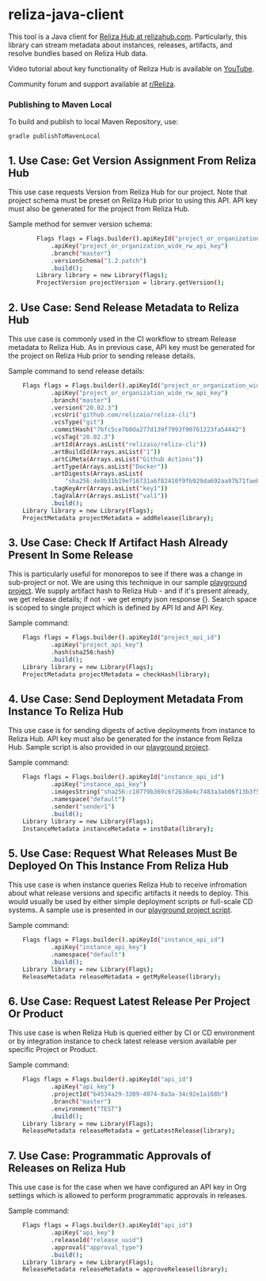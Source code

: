 # reliza-java-client
This tool is a Java client for [Reliza Hub at relizahub.com](https://app.relizahub.com). Particularly, this library can stream metadata about instances, releases, artifacts, and resolve bundles based on Reliza Hub data.

Video tutorial about key functionality of Reliza Hub is available on [YouTube](https://www.youtube.com/watch?v=yDlf5fMBGuI).

Community forum and support available at [r/Reliza](https://reddit.com/r/Reliza).

### Publishing to Maven Local
To build and publish to local Maven Repository, use:

```
gradle publishToMavenLocal
```

## 1. Use Case: Get Version Assignment From Reliza Hub

This use case requests Version from Reliza Hub for our project. Note that project schema must be preset on Reliza Hub prior to using this API. API key must also be generated for the project from Reliza Hub.

Sample method for semver version schema:

```bash
        Flags flags = Flags.builder().apiKeyId("project_or_organization_wide_rw_api_id")
            .apiKey("project_or_organization_wide_rw_api_key")
            .branch("master")
            .versionSchema("1.2.patch")
            .build();
        Library library = new Library(flags);
        ProjectVersion projectVersion = library.getVersion();
```

## 2. Use Case: Send Release Metadata to Reliza Hub

This use case is commonly used in the CI workflow to stream Release metadata to Reliza Hub. As in previous case, API key must be generated for the project on Reliza Hub prior to sending release details.

Sample command to send release details:

```bash
    Flags flags = Flags.builder().apiKeyId("project_or_organization_wide_rw_api_id")
            .apiKey("project_or_organization_wide_rw_api_key")
            .branch("master")
            .version("20.02.3")
            .vcsUri("github.com/relizaio/reliza-cli")
            .vcsType("git")
            .commitHash("7bfc5ce7b0da277d139f7993f90761223fa54442")
            .vcsTag("20.02.3")
            .artId(Arrays.asList("relizaio/reliza-cli"))
            .artBuildId(Arrays.asList("1"))
            .artCiMeta(Arrays.asList("Github Actions"))
            .artType(Arrays.asList("Docker"))
            .artDigests(Arrays.asList(
                "sha256:4e8b31b19ef16731a6f82410f9fb929da692aa97b71faeb1596c55fbf663dcdd"))
            .tagKeyArr(Arrays.asList("key1"))
            .tagValArr(Arrays.asList("val1"))
            .build();
    Library library = new Library(Flags);
    ProjectMetadata projectMetadata = addRelease(library);
```

## 3. Use Case: Check If Artifact Hash Already Present In Some Release

This is particularly useful for monorepos to see if there was a change in sub-project or not. We are using this technique in our sample [playground project](https://github.com/relizaio/reliza-hub-playground). We supply artifact hash to Reliza Hub - and if it's present already, we get release details; if not - we get empty json response {}. Search space is scoped to single project which is defined by API Id and API Key.

Sample command:

```bash
    Flags flags = Flags.builder().apiKeyId("project_api_id")
            .apiKey("project_api_key")
            .hash(sha256:hash)
            .build();
    Library library = new Library(Flags);
    ProjectMetadata projectMetadata = checkHash(library);
```


## 4. Use Case: Send Deployment Metadata From Instance To Reliza Hub

This use case is for sending digests of active deployments from instance to Reliza Hub. API key must also be generated for the instance from Reliza Hub. Sample script is also provided in our [playground project](https://github.com/relizaio/reliza-hub-playground/blob/master/sample-instance-agent-scripts/send_instance_data.sh).

Sample command:

```bash
    Flags flags = Flags.builder().apiKeyId("instance_api_id")
            .apiKey("instance_api_key")
            .imagesString("sha256:c10779b369c6f2638e4c7483a3ab06f13b3f57497154b092c87e1b15088027a5 sha256:e6c2bcd817beeb94f05eaca2ca2fce5c9a24dc29bde89fbf839b652824304703")
            .namespace("default")
            .sender("sender1")
            .build();
    Library library = new Library(Flags);
    InstanceMetadata instanceMetadata = instData(library);
```

## 5. Use Case: Request What Releases Must Be Deployed On This Instance From Reliza Hub

This use case is when instance queries Reliza Hub to receive infromation about what release versions and specific artifacts it needs to deploy. This would usually be used by either simple deployment scripts or full-scale CD systems. A sample use is presented in our [playground project script](https://github.com/relizaio/reliza-hub-playground/blob/master/sample-instance-agent-scripts/request_instance_target.sh).

Sample command:

```bash
    Flags flags = Flags.builder().apiKeyId("instance_api_id")
            .apiKey("instance_api_key")
            .namespace("default")
            .build();
    Library library = new Library(Flags);
    ReleaseMetadata releaseMetadata = getMyRelease(library);
```

## 6. Use Case: Request Latest Release Per Project Or Product

This use case is when Reliza Hub is queried either by CI or CD environment or by integration instance to check latest release version available per specific Project or Product.

Sample command:

```bash
    Flags flags = Flags.builder().apiKeyId("api_id")
            .apiKey("api_key")
            .projectId("b4534a29-3309-4074-8a3a-34c92e1a168b")
            .branch("master")
            .environment("TEST")
            .build();
    Library library = new Library(Flags);
    ReleaseMetadata releaseMetadata = getLatestRelease(library);
```

## 7. Use Case: Programmatic Approvals of Releases on Reliza Hub

This use case is for the case when we have configured an API key in Org settings which is allowed to perform programmatic approvals in releases.

Sample command:

```bash
    Flags flags = Flags.builder().apiKeyId("api_id")
            .apiKey("api_key")
            .releaseId("release_uuid")
            .approval("approval_type")
            .build();
    Library library = new Library(Flags);
    ReleaseMetadata releaseMetadata = approveRelease(library);
```